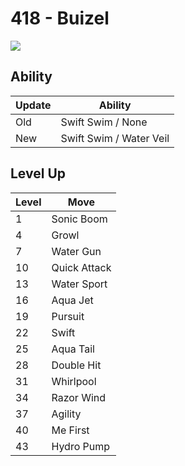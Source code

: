 # 418 - Buizel
![][418]

## Ability

Update | Ability
---    | ---
Old    | Swift Swim / None
New    | Swift Swim / Water Veil

## Level Up

Level | Move
---   | ---
  1   | Sonic Boom
  4   | Growl
  7   | Water Gun
 10   | Quick Attack
 13   | Water Sport
 16   | Aqua Jet
 19   | Pursuit
 22   | Swift
 25   | Aqua Tail
 28   | Double Hit
 31   | Whirlpool
 34   | Razor Wind
 37   | Agility
 40   | Me First
 43   | Hydro Pump



[418]: /img/pokemon/418.png
